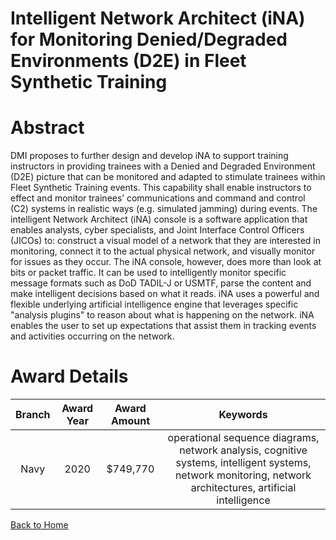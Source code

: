 
Intelligent Network Architect (iNA) for Monitoring Denied/Degraded Environments (D2E) in Fleet Synthetic Training
=================================================================================================================

# Abstract


DMI proposes to further design and develop iNA to support training instructors in providing trainees with a Denied and Degraded Environment (D2E) picture that can be monitored and adapted to stimulate trainees within Fleet Synthetic Training events. This capability shall enable instructors to effect and monitor trainees’ communications and command and control (C2) systems in realistic ways (e.g. simulated jamming) during events. The intelligent Network Architect (iNA) console is a software application that enables analysts, cyber specialists, and Joint Interface Control Officers (JICOs) to: construct a visual model of a network that they are interested in monitoring, connect it to the actual physical network, and visually monitor for issues as they occur. The iNA console, however, does more than look at bits or packet traffic. It can be used to intelligently monitor specific message formats such as DoD TADIL-J or USMTF, parse the content and make intelligent decisions based on what it reads. iNA uses a powerful and flexible underlying artificial intelligence engine that leverages specific "analysis plugins" to reason about what is happening on the network. iNA enables the user to set up expectations that assist them in tracking events and activities occurring on the network.  

# Award Details

|Branch|Award Year|Award Amount|Keywords|
| :---: | :---: | :---: | :---: |
|Navy|2020|$749,770|operational sequence diagrams, network analysis, cognitive systems, intelligent systems, network monitoring, network architectures, artificial intelligence|
  
  


[Back to Home](https://github.com/chrischow/dod_sbir_awards#1134)